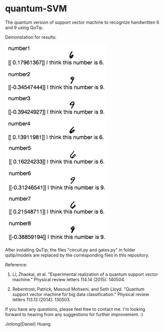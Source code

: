 # quantum-SVM
The quantum version of support vector machine to recognize handwritten 6 and 9 using QuTip.

Demonstation for results:

![Alt text](./demo_4.png?raw=true "Title") ![Alt text](./demo_other_4.png?raw=true "Title")

After installing QuTip, the files "circuit.py and gates.py" in folder qutip/models are replaced by the corresponding files in this repository.

Reference:
1) Li, Zhaokai, et al. "Experimental realization of a quantum support vector machine." Physical review letters 114.14 (2015): 140504.

2) Rebentrost, Patrick, Masoud Mohseni, and Seth Lloyd. "Quantum support vector machine for big data classification." Physical review letters 113.13 (2014): 130503.

If you have any questions, please feel free to contact me. I'm looking forward to hearing from any suggestions for further improvement. :) 

Jinlong(Daniel) Huang
